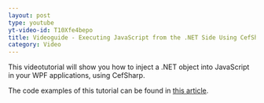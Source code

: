 ```yaml
---
layout: post
type: youtube
yt-video-id: T10Xfe4bepo
title: Videoguide - Executing JavaScript from the .NET Side Using CefSharp
category: Video
---
```

This videotutorial will show you how to inject a .NET object into JavaScript in your WPF applications, using CefSharp.

The code examples of this tutorial can be found in [this article](http://www.cefsharptutorials.com/Injecting-NET-Object-into-JavaScript-in-CefSharp/).
